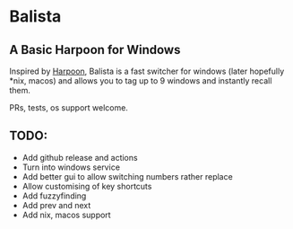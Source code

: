 # Balista
## A Basic Harpoon for Windows

Inspired by [Harpoon](https://github.com/ThePrimeagen/harpoon), Balista is a fast switcher for windows (later hopefully *nix, macos) and allows you to tag up to 9 windows and instantly recall them. 

PRs, tests, os support welcome. 


## TODO:
- Add github release  and actions
- Turn into windows service
- Add better gui to allow switching numbers rather replace
- Allow customising of key shortcuts
- Add fuzzyfinding 
- Add prev and next
- Add nix, macos support